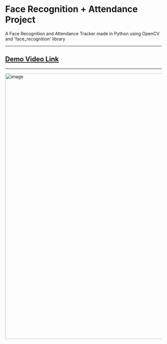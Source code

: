 # Face Recognition + Attendance Project
A Face Recognition and Attendance Tracker made in Python using OpenCV and 'face_recognition' library

---
[Demo Video Link](https://drive.google.com/file/d/1_OWClRUCoRU1Nb0R78xJ6oFYJSiKm7Oj/view?usp=sharing)
---
---
<img width="1280" height="853" alt="image" src="https://github.com/user-attachments/assets/c28efa65-4f5a-44f1-9012-b337b40205cb" />
